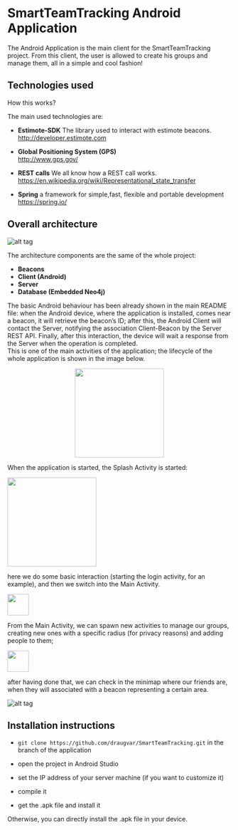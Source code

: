 # SmartTeamTracking Android Application

The Android Application is the main client for the SmartTeamTracking project.
From this client, the user is allowed to create his groups and manage them, all in a simple and cool fashion!


## Technologies used 

How this works?

The main used technologies are:

+ **Estimote-SDK**
The library used to interact with estimote beacons.<br />
http://developer.estimote.com

+ **Global Positioning System (GPS)**<br />
http://www.gps.gov/

+ **REST calls**
We all know how a REST call works.<br />
https://en.wikipedia.org/wiki/Representational_state_transfer

+ **Spring**
a framework for simple,fast, flexible and portable development<br />
https://spring.io/


## Overall architecture 


![alt tag](http://i.imgur.com/6Djz7NX.png)

The architecture components are the same of the whole project:

+ **Beacons**
+ **Client (Android)**
+ **Server**
+ **Database (Embedded Neo4j)**

The basic Android behaviour has been already shown in the main README file: when the Android device, where the application is installed, comes near a beacon, it will retrieve the beacon’s ID; after this, the Android Client will contact the Server, notifying the association Client-Beacon by the Server REST API. Finally, after this interaction, the device will wait a response from the Server when the operation is completed.<br />
This is one of the main activities of the application; the lifecycle of the whole application is shown in the image below.

<div style="text-align:center"><img src="http://i.imgur.com/eWglZKn.png" width="200"/></div>

When the application is started, the Splash Activity is started:

<img src="https://github.com/draugvar/Smart-Team-Tracking/blob/android_app/screenshots/splash.png" width="200">

here we do some basic interaction (starting the login activity, for an example), and then we switch into the Main Activity.<br />

<img src="https://github.com/draugvar/Smart-Team-Tracking/blob/android_app/screenshots/login.png" width="48">

From the Main Activity, we can spawn new activities to manage our groups, creating new ones with a specific radius (for privacy reasons) and adding people to them; 


<img src="https://github.com/draugvar/Smart-Team-Tracking/blob/android_app/screenshots/create_groups.png" width="48">

after having done that, we can check in the minimap where our friends are, when they will associated with a beacon representing a certain area.

![alt tag](http://i.imgur.com/rPzXdSU)




## Installation instructions


+ `git clone https://github.com/draugvar/SmartTeamTracking.git` in the branch of the application

+ open the project in Android Studio
+ set the IP address of your server machine (if you want to customize it)

+ compile it

+ get the .apk file and install it

Otherwise, you can directly install the .apk file in your device.
